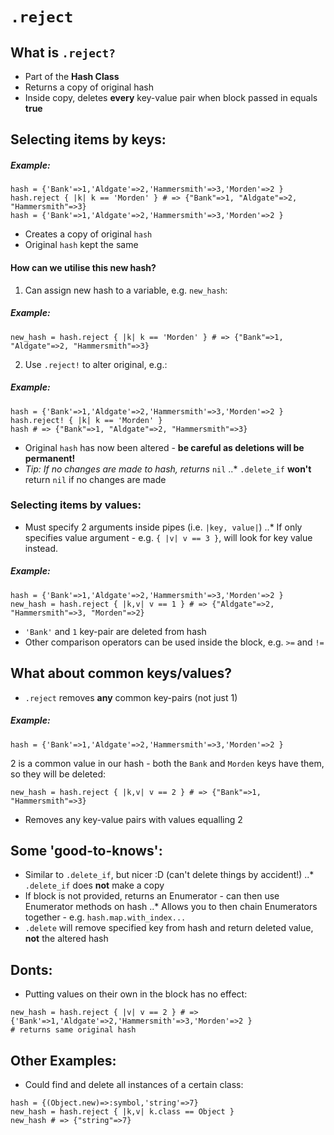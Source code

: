 # `.reject`

## What is `.reject?`

* Part of the **Hash Class**
* Returns a copy of original hash
* Inside copy, deletes **every** key-value pair when block passed in equals **true**

## Selecting items by keys:

##### Example:

```
hash = {'Bank'=>1,'Aldgate'=>2,'Hammersmith'=>3,'Morden'=>2 }
hash.reject { |k| k == 'Morden' } # => {"Bank"=>1, "Aldgate"=>2, "Hammersmith"=>3}
hash = {'Bank'=>1,'Aldgate'=>2,'Hammersmith'=>3,'Morden'=>2 }
```
* Creates a copy of original `hash`
* Original `hash` kept the same

#### How can we utilise this new hash?

1. Can assign new hash to a variable, e.g. `new_hash`:

##### Example:

```
new_hash = hash.reject { |k| k == 'Morden' } # => {"Bank"=>1, "Aldgate"=>2, "Hammersmith"=>3}
```

2. Use `.reject!` to alter original, e.g.:

##### Example:

```
hash = {'Bank'=>1,'Aldgate'=>2,'Hammersmith'=>3,'Morden'=>2 }
hash.reject! { |k| k == 'Morden' }
hash # => {"Bank"=>1, "Aldgate"=>2, "Hammersmith"=>3}
```

* Original `hash` has now been altered - **be careful as deletions will be permanent!**
* _Tip: If no changes are made to hash, returns_ `nil`
..* `.delete_if` **won't** return `nil` if no changes are made

### Selecting items by values:

* Must specify 2 arguments inside pipes (i.e. `|key, value|`)
..* If only specifies value argument - e.g. `{ |v| v == 3 }`, will look for key value instead.

##### Example:

```
hash = {'Bank'=>1,'Aldgate'=>2,'Hammersmith'=>3,'Morden'=>2 }
new_hash = hash.reject { |k,v| v == 1 } # => {"Aldgate"=>2, "Hammersmith"=>3, "Morden"=>2}
```

* `'Bank'` and `1` key-pair are deleted from hash
* Other comparison operators can be used inside the block, e.g. `>=` and `!=`

## What about common keys/values?

* `.reject` removes **any** common key-pairs (not just 1)

##### Example:

```
hash = {'Bank'=>1,'Aldgate'=>2,'Hammersmith'=>3,'Morden'=>2 }
```

2 is a common value in our hash - both the `Bank` and `Morden`
keys have them, so they will be deleted:

```
new_hash = hash.reject { |k,v| v == 2 } # => {"Bank"=>1, "Hammersmith"=>3}
```

* Removes any key-value pairs with values equalling 2

## Some 'good-to-knows':

* Similar to `.delete_if`, but nicer :D (can't delete things by accident!)
..* `.delete_if` does **not** make a copy
* If block is not provided, returns an Enumerator - can then use Enumerator
methods on hash
..* Allows you to then chain Enumerators together - e.g.
`hash.map.with_index...`
* `.delete` will remove specified key from hash and return deleted value,
**not** the altered hash

## Donts:

* Putting values on their own in the block has no effect:

```
new_hash = hash.reject { |v| v == 2 } # => {'Bank'=>1,'Aldgate'=>2,'Hammersmith'=>3,'Morden'=>2 }
# returns same original hash
```

## Other Examples:

* Could find and delete all instances of a certain class:

```
hash = {(Object.new)=>:symbol,'string'=>7}
new_hash = hash.reject { |k,v| k.class == Object }
new_hash # => {"string"=>7}
```
